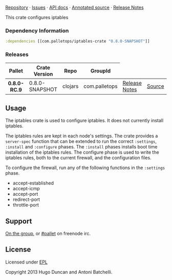 [Repository](https://github.com/pallet/iptables-crate) &#xb7;
[Issues](https://github.com/pallet/iptables-crate/issues) &#xb7;
[API docs](http://palletops.com/iptables-crate/0.8/api) &#xb7;
[Annotated source]() &#xb7;
[Release Notes](https://github.com/pallet/iptables-crate/blob/develop/ReleaseNotes.md)

This crate configures iptables

### Dependency Information

```clj
:dependencies [[com.palletops/iptables-crate "0.8.0-SNAPSHOT"]]
```

### Releases

<table>
<thead>
  <tr><th>Pallet</th><th>Crate Version</th><th>Repo</th><th>GroupId</th></tr>
</thead>
<tbody>
  <tr>
    <th>0.8.0-RC.9</th>
    <td>0.8.0-SNAPSHOT</td>
    <td>clojars</td>
    <td>com.palletops</td>
    <td><a href='https://github.com/pallet/iptables-crate/blob/0.8.0-SNAPSHOT/ReleaseNotes.md'>Release Notes</a></td>
    <td><a href='https://github.com/pallet/iptables-crate/blob/0.8.0-SNAPSHOT/'>Source</a></td>
  </tr>
</tbody>
</table>

## Usage

The iptables crate is used to configure iptables.  It does not
currently install iptables.

The iptables rules are kept in each node's settings.  The crate
provides a `server-spec` function that can be extended to run the
correct `:settings`, `:install` and `:configure` phases.  The
`:install` phases installs boot time installation of the iptables
rules.  The configure phase is used to write the iptables rules, both
to the current firewall, and the configuration files.

To configure the firewall, run any of the following functions in the
`:settings` phase.

- accept-established
- accept-icmp
- accept-port
- redirect-port
- throttle-port

## Support

[On the group](http://groups.google.com/group/pallet-clj), or
[#pallet](http://webchat.freenode.net/?channels=#pallet) on freenode irc.

## License

Licensed under [EPL](http://www.eclipse.org/legal/epl-v10.html)

Copyright 2013 Hugo Duncan and Antoni Batchelli.
